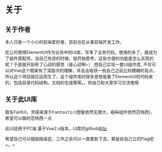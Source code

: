 # 关于

## 关于作者

本人只是一个小小的前端爱好者，目前也在从事前端开发工作。

在公司使用ElementUI作为业务中的UI库，写多了业务代码，使用的多了，就成为了组件搭配师，当自己有空的时候，就开始思考，这些方便的功能是怎么实现的呢？于是就开始有了心动的感觉（是心动啊~）,想自己实现一套UI组件库, 不仅可以对Vue这个框架有了深层次的理解，并且会收获一些自己之前比较模糊的盲点，所以这个项目就应运而生了，这个组件库的很多思想是看了ElementUI的代码来的，包括目录代码结构，文档的生成等等。。供自己和大家学习交流使用

## 关于此UI库
取名FantUI，灵感来源于<kbd>Fantastic</kbd>(想象依然无限大，~~音乐~~组件依然范特西)，希望可以做的范特西一点

此UI适用于PC端 基于Vue2.x版本。UI库的github[地址](https://github.com/YoungGary/fantUI)

希望自己可以摆脱拖延症，工作之余可以一直更新下去，算是给自己立的Flag吧 =。=